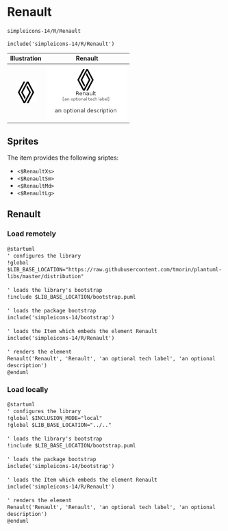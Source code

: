 # Renault


```text
simpleicons-14/R/Renault
```

```text
include('simpleicons-14/R/Renault')
```



| Illustration | Renault |
| :---: | :---: |
| ![illustration for Illustration](../../simpleicons-14/R/Renault.png) | ![illustration for Renault](../../simpleicons-14/R/Renault.Local.png) |



## Sprites
The item provides the following sriptes:

- `<$RenaultXs>`
- `<$RenaultSm>`
- `<$RenaultMd>`
- `<$RenaultLg>`





## Renault

### Load remotely
```plantuml
@startuml
' configures the library
!global $LIB_BASE_LOCATION="https://raw.githubusercontent.com/tmorin/plantuml-libs/master/distribution"

' loads the library's bootstrap
!include $LIB_BASE_LOCATION/bootstrap.puml

' loads the package bootstrap
include('simpleicons-14/bootstrap')

' loads the Item which embeds the element Renault
include('simpleicons-14/R/Renault')

' renders the element
Renault('Renault', 'Renault', 'an optional tech label', 'an optional description')
@enduml
```

### Load locally
```plantuml
@startuml
' configures the library
!global $INCLUSION_MODE="local"
!global $LIB_BASE_LOCATION="../.."

' loads the library's bootstrap
!include $LIB_BASE_LOCATION/bootstrap.puml

' loads the package bootstrap
include('simpleicons-14/bootstrap')

' loads the Item which embeds the element Renault
include('simpleicons-14/R/Renault')

' renders the element
Renault('Renault', 'Renault', 'an optional tech label', 'an optional description')
@enduml
```

